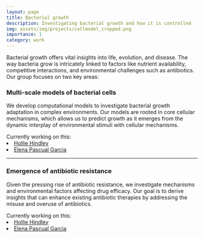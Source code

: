 ```yaml
---
layout: page
title: Bacterial growth
description: Investigating bacterial growth and how it is controlled
img: assets/img/projects/cellmodel_cropped.png
importance: 1
category: work
---
```


Bacterial growth offers vital insights into life, evolution, and disease. The way bacteria grow is intricately linked 
to factors like nutrient availability, competitive interactions, and environmental challenges such as antibiotics. Our 
group focuses on two key areas:

### Multi-scale models of bacterial cells
We develop computational models to investigate bacterial growth adaptation in complex environments. Our models are 
rooted in core cellular mechanisms, which allows us to predict growth as it emerges from the dynamic interplay of 
environmental stimuli with cellular mechanisms.

<div>
<span> Currently working on this: </span>
  <li class="tab"><a href="/people/hollieHindley/">Hollie Hindley</a></li>
  <li class="tab"><a href="/people/elenaGarcia/">Elena Pascual Garcia</a></li>
</div>

--------

### Emergence of antibiotic resistance
Given the pressing rise of antibiotic resistance, we investigate mechanisms and environmental factors affecting drug 
efficacy. Our goal is to derive insights that can enhance existing antibiotic therapies by addressing the misuse and 
overuse of antibiotics.

<div>
<span> Currently working on this: </span>
  <li class="tab"><a href="/people/hollieHindley/">Hollie Hindley</a></li>
  <li class="tab"><a href="/people/elenaGarcia/">Elena Pascual Garcia</a></li>
</div>